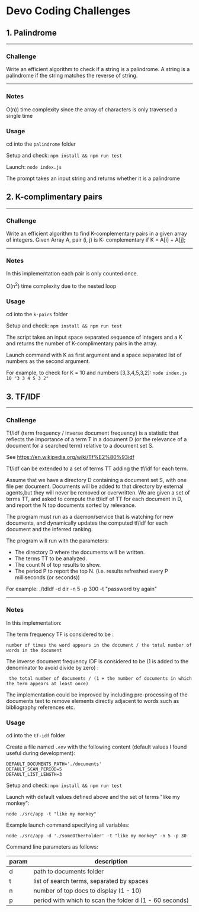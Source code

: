# Devo Coding Challenges

## 1. Palindrome

---

### Challenge

Write an efficient algorithm to check if a string is a palindrome. A string is a palindrome if the string matches the reverse of string. 

---

### Notes

O(n<sup></sup>)) time complexity since the array of characters is only traversed a single time

### Usage

cd into the ``palindrome`` folder

Setup and check: ``npm install && npm run test``

Launch: ``node index.js``

The prompt takes an input string and returns whether it is a palindrome

## 2. K-complimentary pairs

---
### Challenge 

Write an efficient algorithm to find K-complementary pairs in a given array of integers.
Given Array A, pair (i, j) is K- complementary if K = A[i] + A[j];

---

### Notes

In this implementation each pair is only counted once. 

O(n<sup>2</sup>) time complexity due to the nested loop
### Usage

cd into the ``k-pairs`` folder

Setup and check: ``npm install && npm run test``

The script takes an input space separated sequence of integers and a K and returns the number of K-complimentary pairs in the array.

Launch command with K as first argument and a space separated list of numbers as the second argument.

For example, to check for K = 10 and numbers [3,3,4,5,3,2]: ``node index.js 10 "3 3 4 5 3 2" ``

## 3. TF/IDF

---

### Challenge

Tf/idf (term frequency / inverse document frequency) is a statistic that reflects the importance of a term T in a document D (or the relevance of a document for a searched term) relative to a document set S.

See https://en.wikipedia.org/wiki/Tf%E2%80%93idf 

Tf/idf can be extended to a set of terms TT adding the tf/idf for each term. 

Assume that we have a directory D containing a document set S, with one file per document. Documents will be added to that directory by external agents,but they will never be removed or overwritten. We are given a set of terms TT, and asked to compute the tf/idf of TT for each document in D, and report the N top documents sorted by relevance. 

The program must run as a daemon/service that is watching for new documents, and dynamically updates the computed tf/idf for each document and the inferred ranking. 

The program will run with the parameters:
- The directory D where the documents will be written. 
- The terms TT to be analyzed. 
- The count N of top results to show. 
- The period P to report the top N. (i.e. results refreshed every P milliseconds (or seconds))

For example: ./tdIdf -d dir -n 5 -p 300 -t "password try again"

---

### Notes

In this implementation:

The term frequency TF is considered to be :

 ``number of times the word appears in the document / the total number of words in the document``

The inverse document frequency IDF is considered to be (1 is added to the denominator to avoid divide by zero) :

`` the total number of documents / (1 + the number of documents in which the term appears at least once)``

The implementation could be improved by including pre-processing of the documents text to remove elements directly adjacent to words such as bibliography references etc.

### Usage

cd into the ``tf-idf`` folder

Create a file named ``.env`` with the following content (default values I found useful during development):

```
DEFAULT_DOCUMENTS_PATH='./documents'
DEFAULT_SCAN_PERIOD=5
DEFAULT_LIST_LENGTH=3
```
Setup and check: ``npm install && npm run test``

Launch with default values defined above and the set of terms "like my monkey":

``node ./src/app -t "like my monkey"``

Example launch command specifying all variables:

``node ./src/app -d './someOtherFolder' -t "like my monkey" -n 5 -p 30``

Command line parameters as follows: 

|param|description|
|---|---|
|d|path to documents folder|
|t|list of search terms, separated by spaces|
|n|number of top docs to display (1 - 10)|
|p|period with which to scan the folder d (1 - 60 seconds)|
